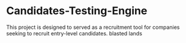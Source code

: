 # Candidates-Testing-Engine
This project is designed to served as a recruitment tool for companies seeking to recruit entry-level candidates.
blasted lands 



